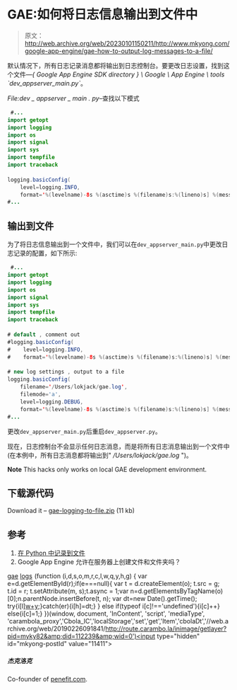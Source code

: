 # GAE:如何将日志信息输出到文件中

> 原文：<http://web.archive.org/web/20230101150211/http://www.mkyong.com/google-app-engine/gae-how-to-output-log-messages-to-a-file/>

默认情况下，所有日志记录消息都将输出到日志控制台。要更改日志设置，找到这个文件—*{ Google App Engine SDK directory } \ Google \ App Engine \ tools \`dev_appserver_main.py`*。

*File:dev _ appserver _ main . py*–查找以下模式

```java
 #...
import getopt
import logging
import os
import signal
import sys
import tempfile
import traceback

logging.basicConfig(
    level=logging.INFO,
    format='%(levelname)-8s %(asctime)s %(filename)s:%(lineno)s] %(message)s')
#... 
```

## 输出到文件

为了将日志信息输出到一个文件中，我们可以在`dev_appserver_main.py`中更改日志记录的配置，如下所示:

```java
 #...
import getopt
import logging
import os
import signal
import sys
import tempfile
import traceback

# default , comment out
#logging.basicConfig(
#    level=logging.INFO,
#    format='%(levelname)-8s %(asctime)s %(filename)s:%(lineno)s] %(message)s')

# new log settings , output to a file
logging.basicConfig(
    filename='/Users/lokjack/gae.log',
    filemode='a', 
    level=logging.DEBUG,
    format='%(levelname)-8s %(asctime)s %(filename)s:%(lineno)s] %(message)s')
#... 
```

更改`dev_appserver_main.py`后重启`dev_appserver.py`。

现在，日志控制台不会显示任何日志消息，而是将所有日志消息输出到一个文件中(在本例中，所有日志消息都将输出到" */Users/lokjack/gae.log* ")。

**Note**
This hacks only works on local GAE development environment.

## 下载源代码

Download it – [gae-logging-to-file.zip](http://web.archive.org/web/20190226091841/http://www.mkyong.com/wp-content/uploads/2012/08/gae-logging-to-file.zip) (11 kb)

## 参考

1.  [在 Python 中记录到文件](http://web.archive.org/web/20190226091841/http://docs.python.org/howto/logging.html#logging-to-a-file)
2.  Google App Engine 允许在服务器上创建文件和文件夹吗？

[gae](http://web.archive.org/web/20190226091841/http://www.mkyong.com/tag/gae/) [logs](http://web.archive.org/web/20190226091841/http://www.mkyong.com/tag/logs/)![](img/f46b568135bcdf0820b0c2da828870b7.png) (function (i,d,s,o,m,r,c,l,w,q,y,h,g) { var e=d.getElementById(r);if(e===null){ var t = d.createElement(o); t.src = g; t.id = r; t.setAttribute(m, s);t.async = 1;var n=d.getElementsByTagName(o)[0];n.parentNode.insertBefore(t, n); var dt=new Date().getTime(); try{i[l][w+y](h,i[l][q+y](h)+'&amp;'+dt);}catch(er){i[h]=dt;} } else if(typeof i[c]!=='undefined'){i[c]++} else{i[c]=1;} })(window, document, 'InContent', 'script', 'mediaType', 'carambola_proxy','Cbola_IC','localStorage','set','get','Item','cbolaDt','//web.archive.org/web/20190226091841/http://route.carambo.la/inimage/getlayer?pid=myky82&amp;did=112239&amp;wid=0')<input type="hidden" id="mkyong-postId" value="11411">





##### 杰克洛克

Co-founder of [penefit.com](http://web.archive.org/web/20190226091841/http://www.penefit.com/).